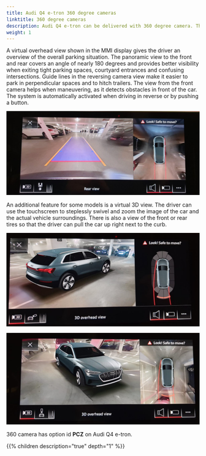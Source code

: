 ```yaml
---
title: Audi Q4 e-tron 360 degree cameras
linktitle: 360 degree cameras
description: Audi Q4 e-tron can be delivered with 360 degree camera. The four 360 degree cameras on the vehicle scan the immediate vicinity and display obstacles within. Drivers can choose from different views that simplify parking and maneuvering. 
weight: 1
---
```


A virtual overhead view shown in the MMI display gives the driver an overview of the overall parking situation. The panoramic view to the front and rear covers an angle of nearly 180 degrees and provides better visibility when exiting tight parking spaces, courtyard entrances and confusing intersections. Guide lines in the reversing camera view make it easier to park in perpendicular spaces and to hitch trailers. The view from the front camera helps when maneuvering, as it detects obstacles in front of the car. The system is automatically activated when driving in reverse or by pushing a button.

![Camera rear](camerarear.jpg "Rear camera")

An additional feature for some models is a virtual 3D view. The driver can use the touchscreen to steplessly swivel and zoom the image of the car and the actual vehicle surroundings. There is also a view of the front or rear tires so that the driver can pull the car up right next to the curb.

![3dview](camera3d.jpg "3D view")

![3dview](camera3d_2.jpg "3D view")

360 camera has option id **PCZ** on Audi Q4 e-tron.

{{% children description="true" depth="1" %}}
